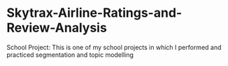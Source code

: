 # Skytrax-Airline-Ratings-and-Review-Analysis
School Project: This is one of my school projects in which I performed and practiced segmentation and topic modelling
